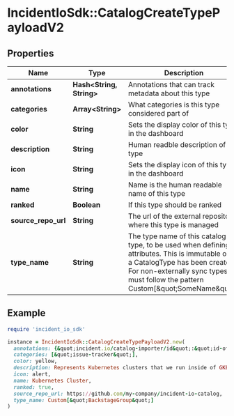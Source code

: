 # IncidentIoSdk::CatalogCreateTypePayloadV2

## Properties

| Name | Type | Description | Notes |
| ---- | ---- | ----------- | ----- |
| **annotations** | **Hash&lt;String, String&gt;** | Annotations that can track metadata about this type | [optional] |
| **categories** | **Array&lt;String&gt;** | What categories is this type considered part of | [optional] |
| **color** | **String** | Sets the display color of this type in the dashboard | [optional] |
| **description** | **String** | Human readble description of this type |  |
| **icon** | **String** | Sets the display icon of this type in the dashboard | [optional] |
| **name** | **String** | Name is the human readable name of this type |  |
| **ranked** | **Boolean** | If this type should be ranked | [optional] |
| **source_repo_url** | **String** | The url of the external repository where this type is managed | [optional] |
| **type_name** | **String** | The type name of this catalog type, to be used when defining attributes. This is immutable once a CatalogType has been created. For non-externally sync types, it must follow the pattern Custom[\&quot;SomeName\&quot;] | [optional] |

## Example

```ruby
require 'incident_io_sdk'

instance = IncidentIoSdk::CatalogCreateTypePayloadV2.new(
  annotations: {&quot;incident.io/catalog-importer/id&quot;:&quot;id-of-config&quot;},
  categories: [&quot;issue-tracker&quot;],
  color: yellow,
  description: Represents Kubernetes clusters that we run inside of GKE.,
  icon: alert,
  name: Kubernetes Cluster,
  ranked: true,
  source_repo_url: https://github.com/my-company/incident-io-catalog,
  type_name: Custom[&quot;BackstageGroup&quot;]
)
```

